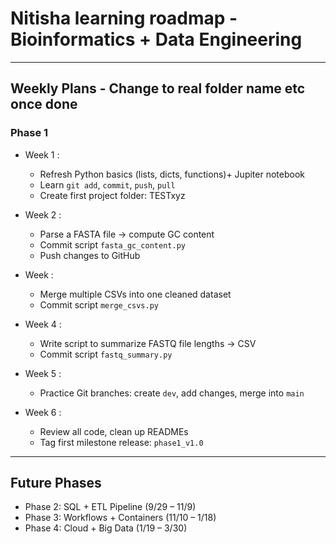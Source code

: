 # Nitisha learning roadmap - Bioinformatics + Data Engineering


---

## Weekly Plans - Change to real folder name etc once done

### Phase 1
- Week 1 :    
  - Refresh Python basics (lists, dicts, functions)+ Jupiter notebook  
  - Learn `git add`, `commit`, `push`, `pull`  
  - Create first project folder: TESTxyz

- Week 2 :  
  - Parse a FASTA file → compute GC content  
  - Commit script `fasta_gc_content.py`  
  - Push changes to GitHub  

- Week :  
  - Merge multiple CSVs into one cleaned dataset  
  - Commit script `merge_csvs.py`  

- Week 4 :  
  - Write script to summarize FASTQ file lengths → CSV  
  - Commit script `fastq_summary.py`  

- Week 5 :  
  - Practice Git branches: create `dev`, add changes, merge into `main`  

- Week 6 :  
  - Review all code, clean up READMEs  
  - Tag first milestone release: `phase1_v1.0`  

---

## Future Phases
- Phase 2: SQL + ETL Pipeline (9/29 – 11/9)  
- Phase 3: Workflows + Containers (11/10 – 1/18)  
- Phase 4: Cloud + Big Data (1/19 – 3/30)
